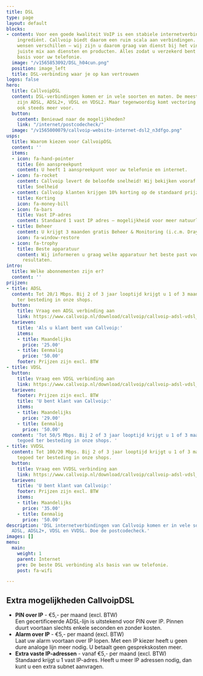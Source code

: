 ```yaml
---
title: DSL
type: page
layout: default
blocks:
- content: Voor een goede kwaliteit VoIP is een stabiele internetverbinding een noodzakelijk
    ingrediënt. Callvoip biedt daarom een ruim scala aan verbindingen. Situaties en
    wensen verschillen – wij zijn u daarom graag van dienst bij het vinden van de
    juiste mix aan diensten en producten. Alles zodat u verzekerd bent van de beste
    basis voor uw telefonie.
  image: "/v1565853092/DSL_h04cun.png"
  position: image_left
  title: DSL-verbinding waar je op kan vertrouwen
logos: false
hero:
  title: CallvoipDSL
  content: DSL-verbindingen komen er in vele soorten en maten. De meestvoorkomende
    zijn ADSL, ADSL2+, VDSL en VDSL2. Maar tegenwoordig komt vectoring en bonding
    ook steeds meer voor.
  button:
    content: Benieuwd naar de mogelijkheden?
    link: "/internet/postcodecheck/"
  image: "/v1565000079/callvoip-website-internet-dsl2_n3dfgo.png"
usps:
  title: Waarom kiezen voor CallvoipDSL
  content: ''
  items:
  - icon: fa-hand-pointer
    title: Één aanspreekpunt
    content: U heeft 1 aanspreekpunt voor uw telefonie en internet.
  - icon: fa-rocket
    content: Callvoip levert de beloofde snelheid! Wij bekijken vooraf met u de mogelijkheden.
    title: Snelheid
  - content: Callvoip klanten krijgen 10% korting op de standaard prijzen.
    title: Korting
    icon: fa-money-bill
  - icon: fa-bars
    title: Vast IP-adres
    content: Standaard 1 vast IP adres – mogelijkheid voor meer natuurlijk.
  - title: Beheer
    content: U krijgt 3 maanden gratis Beheer & Monitoring (i.c.m. Draytek router).
    icon: fa-window-restore
  - icon: fa-trophy
    title: Beste apparatuur
    content: Wij informeren u graag welke apparatuur het beste past voor de beste
      resultaten.
intro:
  title: Welke abonnementen zijn er?
  content: ''
prijzen:
- title: ADSL
  content: Tot 20/1 Mbps. Bij 2 of 3 jaar looptijd krijgt u 1 of 3 maandbedragen tegoed
    ter besteding in onze shops.
  button:
    title: Vraag een ADSL verbinding aan
    link: https://www.callvoip.nl/download/callvoip/callvoip-adsl-vdsl_aanvraagformulier.pdf
  tarieven:
    title: 'Als u klant bent van Callvoip:'
    items:
    - title: Maandelijks
      price: '25.00'
    - title: Eenmalig
      price: '50.00'
    footer: Prijzen zijn excl. BTW
- title: VDSL
  button:
    title: Vraag een VDSL verbinding aan
    link: https://www.callvoip.nl/download/callvoip/callvoip-adsl-vdsl_aanvraagformulier.pdf
  tarieven:
    footer: Prijzen zijn excl. BTW
    title: 'U bent klant van Callvoip:'
    items:
    - title: Maandelijks
      price: '29.00'
    - title: Eenmalig
      price: '50.00'
  content: 'Tot 50/5 Mbps. Bij 2 of 3 jaar looptijd krijgt u 1 of 3 maandbedragen
    tegoed ter besteding in onze shops. '
- title: VVDSL
  content: Tot 100/20 Mbps. Bij 2 of 3 jaar looptijd krijgt u 1 of 3 maandbedragen
    tegoed ter besteding in onze shops.
  button:
    title: Vraag een VVDSL verbinding aan
    link: https://www.callvoip.nl/download/callvoip/callvoip-adsl-vdsl_aanvraagformulier.pdf
  tarieven:
    title: 'U bent klant van Callvoip:'
    footer: Prijzen zijn excl. BTW
    items:
    - title: Maandelijks
      price: '35.00'
    - title: Eenmalig
      price: '50.00'
description: 'DSL internetverbindingen van Callvoip komen er in vele soorten en maten:
  ADSL, ADSL2+, VDSL en VVDSL. Doe de postcodecheck.'
images: []
menu:
  main:
    weight: 1
    parent: Internet
    pre: De beste DSL verbinding als basis van uw telefonie.
    post: fa-wifi

---
```

## Extra mogelijkheden CallvoipDSL

* <b>PIN over IP</b> - €5,- per maand (excl. BTW)<br> Een gecertificeerde ADSL-lijn is uitstekend voor PIN over IP. Pinnen duurt voortaan slechts enkele seconden en zonder kosten.
* <b>Alarm over IP</b> - €5,- per maand (excl. BTW) <br> Laat uw alarm voortaan over IP lopen. Met een IP kiezer heeft u geen dure analoge lijn meer nodig. U betaalt geen gesprekskosten meer.
* <b>Extra vaste IP-adressen</b> - vanaf €5,- per maand (excl. BTW) <br> Standaard krijgt u 1 vast IP-adres. Heeft u meer IP adressen nodig, dan kunt u een extra subnet aanvragen.